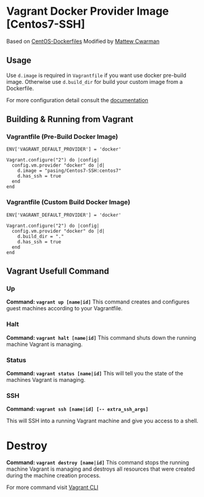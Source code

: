 # Vagrant Docker Provider Image [Centos7-SSH]

Based on [CentOS-Dockerfiles](https://github.com/CentOS/CentOS-Dockerfiles/tree/master/ssh/centos7)
Modified by [Mattew Cwarman](https://raw.githubusercontent.com/mcwarman/vagrant-docker-provider/)

## Usage

Use `d.image` is required in `Vagrantfile` if you want use docker pre-build image.
Otherwise use `d.build_dir` for  build your custom image from a Dockerfile.

For more configuration detail consult the [documentation](https://www.vagrantup.com/docs/docker/configuration.html)


## Building & Running from Vagrant

### Vagrantfile (Pre-Build Docker Image)
```
ENV['VAGRANT_DEFAULT_PROVIDER'] = 'docker'

Vagrant.configure("2") do |config|
  config.vm.provider "docker" do |d|
    d.image = "pasing/Centos7-SSH:centos7"
    d.has_ssh = true
  end
end
```

### Vagrantfile (Custom Build Docker Image)
```
ENV['VAGRANT_DEFAULT_PROVIDER'] = 'docker'

Vagrant.configure("2") do |config|
  config.vm.provider "docker" do |d|
    d.build_dir = "."
    d.has_ssh = true
  end
end
```


## Vagrant Usefull Command

### Up

**Command: `vagrant up [name|id]`**
This command creates and configures guest machines according to your Vagrantfile.

### Halt

**Command: `vagrant halt [name|id]`**
This command shuts down the running machine Vagrant is managing.

### Status

**Command: `vagrant status [name|id]`**
This will tell you the state of the machines Vagrant is managing.

### SSH

**Command: `vagrant ssh [name|id] [-- extra_ssh_args]`**

This will SSH into a running Vagrant machine and give you access to a shell.

# Destroy

**Command: `vagrant destroy [name|id]`**
This command stops the running machine Vagrant is managing and destroys all resources that were created during the machine creation process. 


For more command visit [Vagrant CLI](https://www.vagrantup.com/docs/cli/)






